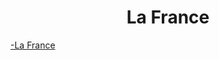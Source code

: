 <HTML>

<center >
<h1>La France </h1>

</center>
<body bg color="77B5FE">
<a href="Presentation site Nico.html">
<p>-La France</p>

</body>

</HTML>
